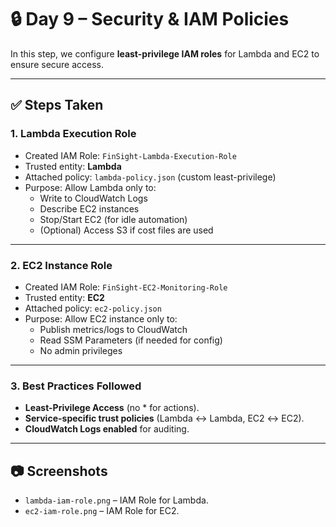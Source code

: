 # 🔒 Day 9 – Security & IAM Policies

In this step, we configure **least-privilege IAM roles** for Lambda and EC2 to ensure secure access.

---

## ✅ Steps Taken

### 1. Lambda Execution Role
- Created IAM Role: `FinSight-Lambda-Execution-Role`
- Trusted entity: **Lambda**
- Attached policy: `lambda-policy.json` (custom least-privilege)
- Purpose: Allow Lambda only to:
  - Write to CloudWatch Logs
  - Describe EC2 instances
  - Stop/Start EC2 (for idle automation)
  - (Optional) Access S3 if cost files are used

---

### 2. EC2 Instance Role
- Created IAM Role: `FinSight-EC2-Monitoring-Role`
- Trusted entity: **EC2**
- Attached policy: `ec2-policy.json`
- Purpose: Allow EC2 instance only to:
  - Publish metrics/logs to CloudWatch
  - Read SSM Parameters (if needed for config)
  - No admin privileges

---

### 3. Best Practices Followed
- **Least-Privilege Access** (no * for actions).
- **Service-specific trust policies** (Lambda ↔ Lambda, EC2 ↔ EC2).
- **CloudWatch Logs enabled** for auditing.

---

## 📷 Screenshots
- `lambda-iam-role.png` – IAM Role for Lambda.
- `ec2-iam-role.png` – IAM Role for EC2.
